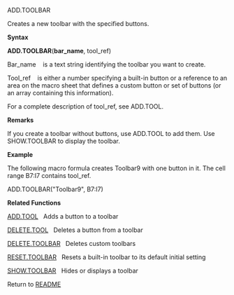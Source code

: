 ADD.TOOLBAR

Creates a new toolbar with the specified buttons.

**Syntax**

**ADD.TOOLBAR**(**bar\_name**, tool\_ref)

Bar\_name&nbsp;&nbsp;&nbsp;&nbsp;is a text string identifying the
toolbar you want to create.

Tool\_ref&nbsp;&nbsp;&nbsp;&nbsp;is either a number specifying a
built-in button or a reference to an area on the macro sheet that
defines a custom button or set of buttons (or an array containing this
information).

For a complete description of tool\_ref, see ADD.TOOL.

**Remarks**

If you create a toolbar without buttons, use ADD.TOOL to add them. Use
SHOW.TOOLBAR to display the toolbar.

**Example**

The following macro formula creates Toolbar9 with one button in it. The
cell range B7:I7 contains tool\_ref.

ADD.TOOLBAR("Toolbar9", B7:I7)

**Related Functions**

[ADD.TOOL](ADD.TOOL.md)&nbsp;&nbsp;&nbsp;Adds a button to a toolbar

[DELETE.TOOL](DELETE.TOOL.md)&nbsp;&nbsp;&nbsp;Deletes a button from a toolbar

[DELETE.TOOLBAR](DELETE.TOOLBAR.md)&nbsp;&nbsp;&nbsp;Deletes custom toolbars

[RESET.TOOLBAR](RESET.TOOLBAR.md)&nbsp;&nbsp;&nbsp;Resets a built-in toolbar to its default
initial setting

[SHOW.TOOLBAR](SHOW.TOOLBAR.md)&nbsp;&nbsp;&nbsp;Hides or displays a toolbar



Return to [README](README.md)

